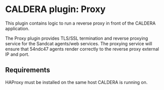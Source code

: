 # CALDERA plugin: Proxy

This plugin contains logic to run a reverse proxy in front of the CALDERA application.

The Proxy plugin provides TLS/SSL termination and reverse proxying service for the Sandcat agents/web services. The 
proxying service will ensure that 54ndc47 agents render correctly to the reverse proxy external IP and port.

## Requirements

HAProxy must be installed on the same host CALDERA is running on.